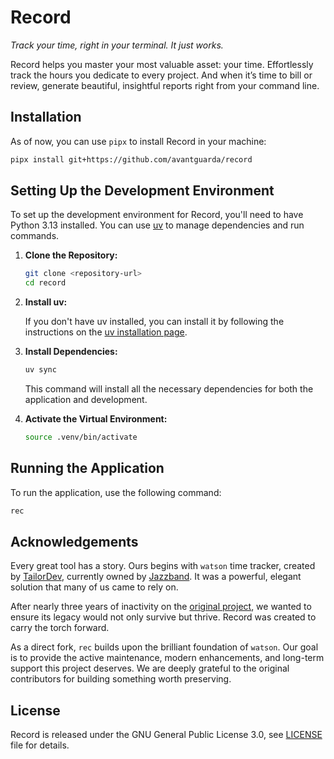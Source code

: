 # Record
*Track your time, right in your terminal. It just works.*

Record helps you master your most valuable asset: your time. Effortlessly track the hours you dedicate to every project. And when it’s time to bill or review, generate beautiful, insightful reports right from your command line.

## Installation

As of now, you can use `pipx` to install Record in your machine:

```sh
pipx install git+https://github.com/avantguarda/record
 ```

## Setting Up the Development Environment
To set up the development environment for Record, you'll need to have Python 3.13 installed. You can use [uv](https://docs.astral.sh/uv/) to manage dependencies and run commands.

1. **Clone the Repository:**

   ```sh
   git clone <repository-url>
   cd record
   ```

2. **Install uv:**

   If you don't have uv installed, you can install it by following the instructions on the [uv installation page](https://docs.astral.sh/uv/#installation).

3. **Install Dependencies:**

   ```sh
   uv sync
   ```

   This command will install all the necessary dependencies for both the application and development.

4. **Activate the Virtual Environment:**

   ```sh
   source .venv/bin/activate
   ```

## Running the Application
To run the application, use the following command:

```sh
rec
```

## Acknowledgements
Every great tool has a story. Ours begins with `watson` time tracker, created by [TailorDev](https://github.com/TailorDev), currently owned by [Jazzband](https://jazzband.co/). It was a powerful, elegant solution that many of us came to rely on.

After nearly three years of inactivity on the [original project](https://github.com/jazzband/Watson/), we wanted to ensure its legacy would not only survive but thrive. Record was created to carry the torch forward.

As a direct fork, `rec` builds upon the brilliant foundation of `watson`. Our goal is to provide the active maintenance, modern enhancements, and long-term support this project deserves. We are deeply grateful to the original contributors for building something worth preserving.

## License
Record is released under the GNU General Public License 3.0, see [LICENSE](LICENSE) file for details.
